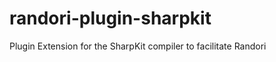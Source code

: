 randori-plugin-sharpkit
=======================

Plugin Extension for the SharpKit compiler to facilitate Randori